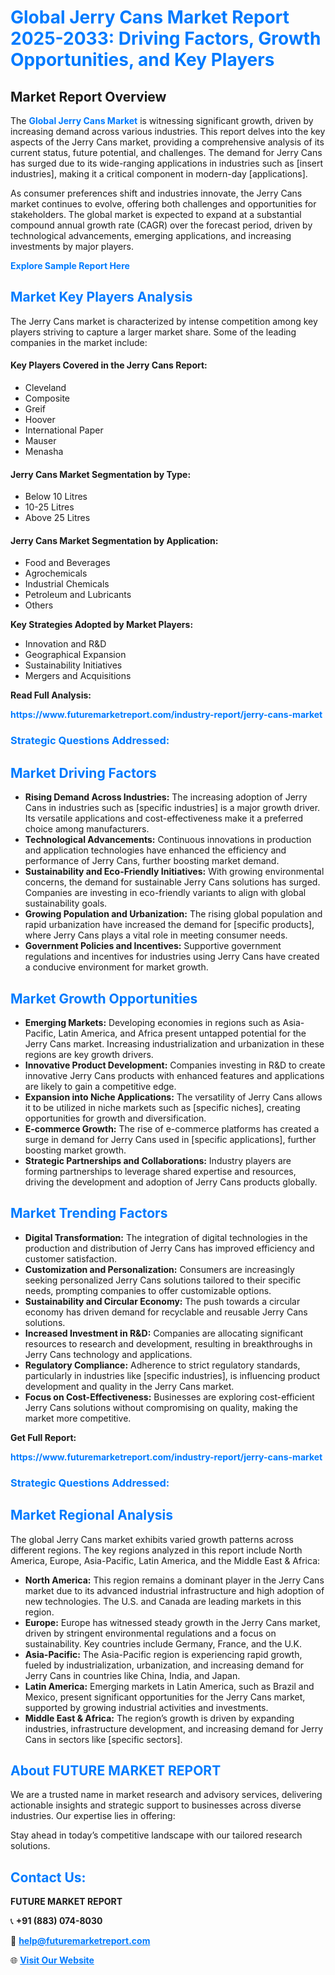 <h1 style="color: #007BFF;">Global Jerry Cans Market Report 2025-2033: Driving Factors, Growth Opportunities, and Key Players</h1>

<section id="overview">
<h2>Market Report Overview</h2>
<p>The <a href="https://www.futuremarketreport.com/industry-report/jerry-cans-market" style="color: #007BFF; text-decoration: none;"><strong>Global Jerry Cans Market</strong></a> is witnessing significant growth, driven by increasing demand across various industries. This report delves into the key aspects of the Jerry Cans market, providing a comprehensive analysis of its current status, future potential, and challenges. The demand for Jerry Cans has surged due to its wide-ranging applications in industries such as [insert industries], making it a critical component in modern-day [applications].</p>
<p>As consumer preferences shift and industries innovate, the Jerry Cans market continues to evolve, offering both challenges and opportunities for stakeholders. The global market is expected to expand at a substantial compound annual growth rate (CAGR) over the forecast period, driven by technological advancements, emerging applications, and increasing investments by major players.</p>
</section>

<section id="overview">
<p><a href="https://www.futuremarketreport.com/request-sample/reportId=54408" style="color: #007BFF; text-decoration: none;"><strong>Explore Sample Report Here</strong></a></p>
</section>

<section id="key-players">
<h2 style="color: #007BFF;">Market Key Players Analysis</h2>
<p>The Jerry Cans market is characterized by intense competition among key players striving to capture a larger market share. Some of the leading companies in the market include:</p>
<h4>Key Players Covered in the Jerry Cans Report:</h4>
<ul><li>Cleveland</li><li>Composite</li><li>Greif</li><li>Hoover</li><li>International Paper</li><li>Mauser</li><li>Menasha</li></ul>
<h4>Jerry Cans Market Segmentation by Type:</h4>
<ul><li>Below 10 Litres</li><li>10-25 Litres</li><li>Above 25 Litres</li></ul>

<h4>Jerry Cans Market Segmentation by Application:</h4>
<ul><li>Food and Beverages</li><li>Agrochemicals</li><li>Industrial Chemicals</li><li>Petroleum and Lubricants</li><li>Others</li></ul>
<p><strong>Key Strategies Adopted by Market Players:</strong></p>
<ul>
<li>Innovation and R&D</li>
<li>Geographical Expansion</li>
<li>Sustainability Initiatives</li>
<li>Mergers and Acquisitions</li>
</ul>
</section>

<section>
<p><strong>Read Full Analysis: </strong></p><a href="https://www.futuremarketreport.com/industry-report/jerry-cans-market" style="color: #007BFF; text-decoration: none;"><strong>https://www.futuremarketreport.com/industry-report/jerry-cans-market</strong></a>
<h3 style="color: #007BFF;">Strategic Questions Addressed:</h3>
</section>

<section id="driving-factors">
<h2 style="color: #007BFF;">Market Driving Factors</h2>
<ul>
<li><strong>Rising Demand Across Industries:</strong> The increasing adoption of Jerry Cans in industries such as [specific industries] is a major growth driver. Its versatile applications and cost-effectiveness make it a preferred choice among manufacturers.</li>
<li><strong>Technological Advancements:</strong> Continuous innovations in production and application technologies have enhanced the efficiency and performance of Jerry Cans, further boosting market demand.</li>
<li><strong>Sustainability and Eco-Friendly Initiatives:</strong> With growing environmental concerns, the demand for sustainable Jerry Cans solutions has surged. Companies are investing in eco-friendly variants to align with global sustainability goals.</li>
<li><strong>Growing Population and Urbanization:</strong> The rising global population and rapid urbanization have increased the demand for [specific products], where Jerry Cans plays a vital role in meeting consumer needs.</li>
<li><strong>Government Policies and Incentives:</strong> Supportive government regulations and incentives for industries using Jerry Cans have created a conducive environment for market growth.</li>
</ul>
</section>

<section id="growth-opportunities">
<h2 style="color: #007BFF;">Market Growth Opportunities</h2>
<ul>
<li><strong>Emerging Markets:</strong> Developing economies in regions such as Asia-Pacific, Latin America, and Africa present untapped potential for the Jerry Cans market. Increasing industrialization and urbanization in these regions are key growth drivers.</li>
<li><strong>Innovative Product Development:</strong> Companies investing in R&D to create innovative Jerry Cans products with enhanced features and applications are likely to gain a competitive edge.</li>
<li><strong>Expansion into Niche Applications:</strong> The versatility of Jerry Cans allows it to be utilized in niche markets such as [specific niches], creating opportunities for growth and diversification.</li>
<li><strong>E-commerce Growth:</strong> The rise of e-commerce platforms has created a surge in demand for Jerry Cans used in [specific applications], further boosting market growth.</li>
<li><strong>Strategic Partnerships and Collaborations:</strong> Industry players are forming partnerships to leverage shared expertise and resources, driving the development and adoption of Jerry Cans products globally.</li>
</ul>
</section>

<section id="trending-factors">
<h2 style="color: #007BFF;">Market Trending Factors</h2>
<ul>
<li><strong>Digital Transformation:</strong> The integration of digital technologies in the production and distribution of Jerry Cans has improved efficiency and customer satisfaction.</li>
<li><strong>Customization and Personalization:</strong> Consumers are increasingly seeking personalized Jerry Cans solutions tailored to their specific needs, prompting companies to offer customizable options.</li>
<li><strong>Sustainability and Circular Economy:</strong> The push towards a circular economy has driven demand for recyclable and reusable Jerry Cans solutions.</li>
<li><strong>Increased Investment in R&D:</strong> Companies are allocating significant resources to research and development, resulting in breakthroughs in Jerry Cans technology and applications.</li>
<li><strong>Regulatory Compliance:</strong> Adherence to strict regulatory standards, particularly in industries like [specific industries], is influencing product development and quality in the Jerry Cans market.</li>
<li><strong>Focus on Cost-Effectiveness:</strong> Businesses are exploring cost-efficient Jerry Cans solutions without compromising on quality, making the market more competitive.</li>
</ul>
</section>

<section>
<p><strong>Get Full Report: </strong></p><a href="https://www.futuremarketreport.com/industry-report/jerry-cans-market" style="color: #007BFF; text-decoration: none;"><strong>https://www.futuremarketreport.com/industry-report/jerry-cans-market</strong></a>
<h3 style="color: #007BFF;">Strategic Questions Addressed:</h3>
</section>


<section id="regional-analysis">
<h2 style="color: #007BFF;">Market Regional Analysis</h2>
<p>The global Jerry Cans market exhibits varied growth patterns across different regions. The key regions analyzed in this report include North America, Europe, Asia-Pacific, Latin America, and the Middle East & Africa:</p>
<ul>
<li><strong>North America:</strong> This region remains a dominant player in the Jerry Cans market due to its advanced industrial infrastructure and high adoption of new technologies. The U.S. and Canada are leading markets in this region.</li>
<li><strong>Europe:</strong> Europe has witnessed steady growth in the Jerry Cans market, driven by stringent environmental regulations and a focus on sustainability. Key countries include Germany, France, and the U.K.</li>
<li><strong>Asia-Pacific:</strong> The Asia-Pacific region is experiencing rapid growth, fueled by industrialization, urbanization, and increasing demand for Jerry Cans in countries like China, India, and Japan.</li>
<li><strong>Latin America:</strong> Emerging markets in Latin America, such as Brazil and Mexico, present significant opportunities for the Jerry Cans market, supported by growing industrial activities and investments.</li>
<li><strong>Middle East & Africa:</strong> The region’s growth is driven by expanding industries, infrastructure development, and increasing demand for Jerry Cans in sectors like [specific sectors].</li>
</ul>
</section>

<footer>
<h2 style="color: #007BFF;">About FUTURE MARKET REPORT</h2>
<p>We are a trusted name in market research and advisory services, delivering actionable insights and strategic support to businesses across diverse industries. Our expertise lies in offering:</p>

<p>Stay ahead in today’s competitive landscape with our tailored research solutions.</p>

<h2 style="color: #007BFF;">Contact Us:</h2>
<p><strong>FUTURE MARKET REPORT</strong></p>
<p>📞 <strong>+91 (883) 074-8030</strong></p>
<p>📧 <strong><a href="mailto:help@futuremarketreport.com" style="color: #007BFF;">help@futuremarketreport.com</a></strong></p>
<p>🌐 <strong><a href="https://www.futuremarketreport.com/" style="color: #007BFF;">Visit Our Website</a></strong></p>
</footer>